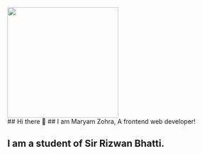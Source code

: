 <img src="![YouTube-girl](https://github.com/user-attachments/assets/7b815b9b-89e0-4875-a0c6-65969c4c46cc)" height="250px">
<br>
## Hi there 👋
## I am Maryam Zohra, A frontend web developer! 



## I am a student of Sir Rizwan Bhatti.
